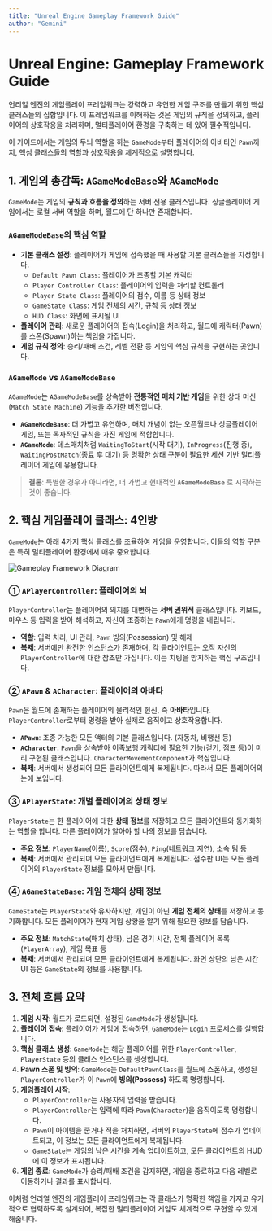 ```yaml
---
title: "Unreal Engine Gameplay Framework Guide"
author: "Gemini"
---
```


# Unreal Engine: Gameplay Framework Guide

언리얼 엔진의 게임플레이 프레임워크는 강력하고 유연한 게임 구조를 만들기 위한 핵심 클래스들의 집합입니다. 이 프레임워크를 이해하는 것은 게임의 규칙을 정의하고, 플레이어의 상호작용을 처리하며, 멀티플레이어 환경을 구축하는 데 있어 필수적입니다. 

이 가이드에서는 게임의 두뇌 역할을 하는 `GameMode`부터 플레이어의 아바타인 `Pawn`까지, 핵심 클래스들의 역할과 상호작용을 체계적으로 설명합니다.

## 1. 게임의 총감독: `AGameModeBase`와 `AGameMode`

`GameMode`는 게임의 **규칙과 흐름을 정의**하는 서버 전용 클래스입니다. 싱글플레이어 게임에서는 로컬 서버 역할을 하며, 월드에 단 하나만 존재합니다.

### `AGameModeBase`의 핵심 역할

- **기본 클래스 설정**: 플레이어가 게임에 접속했을 때 사용할 기본 클래스들을 지정합니다.
    - `Default Pawn Class`: 플레이어가 조종할 기본 캐릭터
    - `Player Controller Class`: 플레이어의 입력을 처리할 컨트롤러
    - `Player State Class`: 플레이어의 점수, 이름 등 상태 정보
    - `GameState Class`: 게임 전체의 시간, 규칙 등 상태 정보
    - `HUD Class`: 화면에 표시될 UI
- **플레이어 관리**: 새로운 플레이어의 접속(Login)을 처리하고, 월드에 캐릭터(Pawn)를 스폰(Spawn)하는 책임을 가집니다.
- **게임 규칙 정의**: 승리/패배 조건, 레벨 전환 등 게임의 핵심 규칙을 구현하는 곳입니다.

### `AGameMode` vs `AGameModeBase`

`AGameMode`는 `AGameModeBase`를 상속받아 **전통적인 매치 기반 게임**을 위한 상태 머신(`Match State Machine`) 기능을 추가한 버전입니다.

- **`AGameModeBase`**: 더 가볍고 유연하며, 매치 개념이 없는 오픈월드나 싱글플레이어 게임, 또는 독자적인 규칙을 가진 게임에 적합합니다.
- **`AGameMode`**: 데스매치처럼 `WaitingToStart`(시작 대기), `InProgress`(진행 중), `WaitingPostMatch`(종료 후 대기) 등 명확한 상태 구분이 필요한 세션 기반 멀티플레이어 게임에 유용합니다.

> **결론**: 특별한 경우가 아니라면, 더 가볍고 현대적인 **`AGameModeBase`** 로 시작하는 것이 좋습니다.

## 2. 핵심 게임플레이 클래스: 4인방

`GameMode`는 아래 4가지 핵심 클래스를 조율하여 게임을 운영합니다. 이들의 역할 구분은 특히 멀티플레이어 환경에서 매우 중요합니다.

![Gameplay Framework Diagram](https://docs.unrealengine.com/5.6/Images/programming-and-scripting/gameplay-architecture/gameplay-framework-diagram/GameplayFramework.webp)

### ① `APlayerController`: 플레이어의 뇌

`PlayerController`는 플레이어의 의지를 대변하는 **서버 권위적** 클래스입니다. 키보드, 마우스 등 입력을 받아 해석하고, 자신이 조종하는 `Pawn`에게 명령을 내립니다.

- **역할**: 입력 처리, UI 관리, `Pawn` 빙의(Possession) 및 해제
- **복제**: 서버에만 완전한 인스턴스가 존재하며, 각 클라이언트는 오직 자신의 `PlayerController`에 대한 참조만 가집니다. 이는 치팅을 방지하는 핵심 구조입니다.

### ② `APawn` & `ACharacter`: 플레이어의 아바타

`Pawn`은 월드에 존재하는 플레이어의 물리적인 현신, 즉 **아바타**입니다. `PlayerController`로부터 명령을 받아 실제로 움직이고 상호작용합니다.

- **`APawn`**: 조종 가능한 모든 액터의 기본 클래스입니다. (자동차, 비행선 등)
- **`ACharacter`**: `Pawn`을 상속받아 이족보행 캐릭터에 필요한 기능(걷기, 점프 등)이 미리 구현된 클래스입니다. `CharacterMovementComponent`가 핵심입니다.
- **복제**: 서버에서 생성되어 모든 클라이언트에게 복제됩니다. 따라서 모든 플레이어의 눈에 보입니다.

### ③ `APlayerState`: 개별 플레이어의 상태 정보

`PlayerState`는 한 플레이어에 대한 **상태 정보**를 저장하고 모든 클라이언트와 동기화하는 역할을 합니다. 다른 플레이어가 알아야 할 나의 정보를 담습니다.

- **주요 정보**: `PlayerName`(이름), `Score`(점수), `Ping`(네트워크 지연), 소속 팀 등
- **복제**: 서버에서 관리되며 모든 클라이언트에게 복제됩니다. 점수판 UI는 모든 플레이어의 `PlayerState` 정보를 모아서 만듭니다.

### ④ `AGameStateBase`: 게임 전체의 상태 정보

`GameState`는 `PlayerState`와 유사하지만, 개인이 아닌 **게임 전체의 상태**를 저장하고 동기화합니다. 모든 플레이어가 현재 게임 상황을 알기 위해 필요한 정보를 담습니다.

- **주요 정보**: `MatchState`(매치 상태), 남은 경기 시간, 전체 플레이어 목록(`PlayerArray`), 게임 목표 등
- **복제**: 서버에서 관리되며 모든 클라이언트에게 복제됩니다. 화면 상단의 남은 시간 UI 등은 `GameState`의 정보를 사용합니다.

## 3. 전체 흐름 요약

1.  **게임 시작**: 월드가 로드되면, 설정된 `GameMode`가 생성됩니다.
2.  **플레이어 접속**: 플레이어가 게임에 접속하면, `GameMode`는 `Login` 프로세스를 실행합니다.
3.  **핵심 클래스 생성**: `GameMode`는 해당 플레이어를 위한 `PlayerController`, `PlayerState` 등의 클래스 인스턴스를 생성합니다.
4.  **Pawn 스폰 및 빙의**: `GameMode`는 `DefaultPawnClass`를 월드에 스폰하고, 생성된 `PlayerController`가 이 `Pawn`에 **빙의(Possess)** 하도록 명령합니다.
5.  **게임플레이 시작**:
    - `PlayerController`는 사용자의 입력을 받습니다.
    - `PlayerController`는 입력에 따라 `Pawn`(`Character`)을 움직이도록 명령합니다.
    - `Pawn`이 아이템을 줍거나 적을 처치하면, 서버의 `PlayerState`에 점수가 업데이트되고, 이 정보는 모든 클라이언트에게 복제됩니다.
    - `GameState`는 게임의 남은 시간을 계속 업데이트하고, 모든 클라이언트의 HUD에 이 정보가 표시됩니다.
6.  **게임 종료**: `GameMode`가 승리/패배 조건을 감지하면, 게임을 종료하고 다음 레벨로 이동하거나 결과를 표시합니다.

이처럼 언리얼 엔진의 게임플레이 프레임워크는 각 클래스가 명확한 책임을 가지고 유기적으로 협력하도록 설계되어, 복잡한 멀티플레이어 게임도 체계적으로 구현할 수 있게 해줍니다.